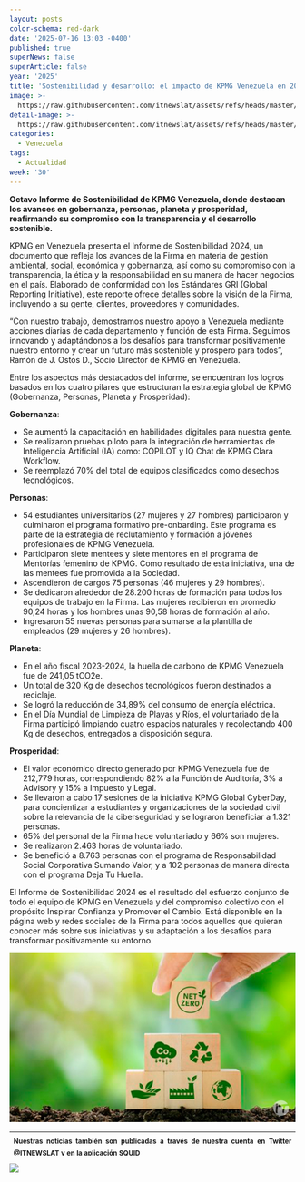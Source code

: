 ```yaml
---
layout: posts
color-schema: red-dark
date: '2025-07-16 13:03 -0400'
published: true
superNews: false
superArticle: false
year: '2025'
title: 'Sostenibilidad y desarrollo: el impacto de KPMG Venezuela en 2024'
image: >-
  https://raw.githubusercontent.com/itnewslat/assets/refs/heads/master/img/540x320/sostenibilidad-dados-p.jpg
detail-image: >-
  https://raw.githubusercontent.com/itnewslat/assets/refs/heads/master/img/1024x680/sostenibilidad-dados-g.jpg
categories:
  - Venezuela
tags:
  - Actualidad
week: '30'
---
```

**Octavo Informe de Sostenibilidad de KPMG Venezuela, donde destacan los avances en gobernanza, personas, planeta y prosperidad, reafirmando su compromiso con la transparencia y el desarrollo sostenible.**

KPMG en Venezuela presenta el Informe de Sostenibilidad 2024, un documento que refleja los avances de la Firma en materia de gestión ambiental, social, económica y gobernanza, así como su compromiso con la transparencia, la ética y la responsabilidad en su manera de hacer negocios en el país. Elaborado de conformidad con los Estándares GRI (Global Reporting Initiative), este reporte ofrece detalles sobre la visión de la Firma, incluyendo a su gente, clientes, proveedores y comunidades.

“Con nuestro trabajo, demostramos nuestro apoyo a Venezuela mediante acciones diarias de cada departamento y función de esta Firma. Seguimos innovando y adaptándonos a los desafíos para transformar positivamente nuestro entorno y crear un futuro más sostenible y próspero para todos”, Ramón de J. Ostos D., Socio Director de KPMG en Venezuela.

Entre los aspectos más destacados del informe, se encuentran los logros basados en los cuatro pilares que estructuran la estrategia global de KPMG (Gobernanza, Personas, Planeta y Prosperidad): 

**Gobernanza**:

- Se aumentó la capacitación en habilidades digitales para nuestra gente.
- Se realizaron pruebas piloto para la integración de herramientas de Inteligencia Artificial (IA) como: COPILOT y IQ Chat de KPMG Clara Workflow.
- Se reemplazó 70% del total de equipos clasificados como desechos tecnológicos.

**Personas**:

- 54 estudiantes universitarios (27 mujeres y 27 hombres) participaron y culminaron el programa formativo pre-onbarding. Este programa es parte de la estrategia de reclutamiento y formación a jóvenes profesionales de KPMG Venezuela.
- Participaron siete mentees y siete mentores en el programa de Mentorías femenino de KPMG. Como resultado de esta iniciativa, una de las mentees fue promovida a la Sociedad.
- Ascendieron de cargos 75 personas (46 mujeres y 29 hombres).
- Se dedicaron alrededor de 28.200 horas de formación para todos los equipos de trabajo en la Firma. Las mujeres recibieron en promedio 90,24 horas y los hombres unas 90,58 horas de formación al año.
- Ingresaron 55 nuevas personas para sumarse a la plantilla de empleados (29 mujeres y 26 hombres).

**Planeta**:

- En el año fiscal 2023-2024, la huella de carbono de KPMG Venezuela fue de 241,05 tCO2e.
- Un total de 320 Kg de desechos tecnológicos fueron destinados a reciclaje.
- Se logró la reducción de 34,89% del consumo de energía eléctrica.
- En el Día Mundial de Limpieza de Playas y Ríos, el voluntariado de la Firma participó limpiando cuatro espacios naturales y recolectando 400 Kg de desechos, entregados a disposición segura.

**Prosperidad**:

- El valor económico directo generado por KPMG Venezuela fue de 212,779 horas, correspondiendo 82% a la Función de Auditoría, 3% a Advisory y 15% a Impuesto y Legal.
- Se llevaron a cabo 17 sesiones de la iniciativa KPMG Global CyberDay, para concientizar a estudiantes y organizaciones de la sociedad civil sobre la relevancia de la ciberseguridad y se lograron beneficiar a 1.321 personas.
- 65% del personal de la Firma hace voluntariado y 66% son mujeres.
- Se realizaron 2.463 horas de voluntariado.
- Se benefició a 8.763 personas con el programa de Responsabilidad Social Corporativa Sumando Valor, y a 102 personas de manera directa con el programa Deja Tu Huella.

El Informe de Sostenibilidad 2024 es el resultado del esfuerzo conjunto de todo el equipo de KPMG en Venezuela y del compromiso colectivo con el propósito Inspirar Confianza y Promover el Cambio. Está disponible en la página web y redes sociales de la Firma para todos aquellos que quieran conocer más sobre sus iniciativas y su adaptación a los desafíos para transformar positivamente su entorno.

![](https://raw.githubusercontent.com/itnewslat/assets/refs/heads/master/img/540x320/sostenibilidad-dados-p.jpg)

<table style="height: 42px;" width="569">
<tbody>
<tr>
<td style="text-align: justify;"><sub><strong>Nuestras noticias también son publicadas a través de nuestra cuenta en Twitter <a href="https://twitter.com/itnewslat?lang=es">@ITNEWSLAT</a> y en la aplicación <a href="https://squidapp.co/en/">SQUID</a></strong></sub></td>
</tr>
</tbody>
</table>

<img src="https://tracker.metricool.com/c3po.jpg?hash=56f88a41e39ab42c063cc51676587a04"/>
